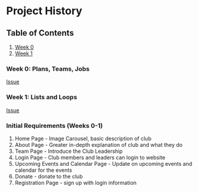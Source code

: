 # Project History

## Table of Contents
1. [Week 0](https://github.com/VidhiKulkarni/teamlace/edit/gh-pages/initialrequirements.md#week-0-plans-teams-jobs)
2. [Week 1](https://github.com/VidhiKulkarni/teamlace/edit/gh-pages/initialrequirements.md#week-1-lists-and-loops)

### Week 0: Plans, Teams, Jobs
[Issue](https://github.com/VidhiKulkarni/teamlace/issues/1)

### Week 1: Lists and Loops
[Issue](https://github.com/VidhiKulkarni/teamlace/issues/2)

### Initial Requirements (Weeks 0-1)
1.  Home Page - Image Carousel, basic description of club
2. About Page - Greater in-depth explanation of club and what they do
3. Team Page - Introduce the Club Leadership
4. Login Page - Club members and leaders can login to website
5. Upcoming Events and Calendar Page - Update on upcoming events and calendar for the events
6. Donate - donate to the club
7. Registration Page - sign up with login information
